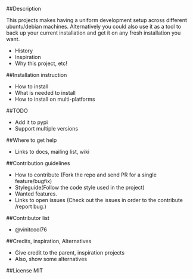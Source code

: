 ##Description

This projects makes having a uniform development setup across different ubuntu/debian machines.
Alternatively you could also use it as a tool to back up your current installation and get it on any fresh installation you want.
- History
- Inspiration
- Why this project, etc!

##Installation instruction
- How to install
- What is needed to install
- How to install on multi-platforms

##TODO
- Add it to pypi
- Support multiple versions

##Where to get help
- Links to docs, mailing list, wiki

##Contribution guidelines
- How to contribute (Fork the repo and send PR for a single feature/bugfix)
- Styleguide(Follow the code style used in the project)
- Wanted features.
- Links to open issues (Check out the issues in order to the contribute /report bug.)

##Contributor list
- @vinitcool76

##Credits, inspiration, Alternatives
- Give credit to the parent, inspiration projects
- Also, show some alternatives

##License
MIT

